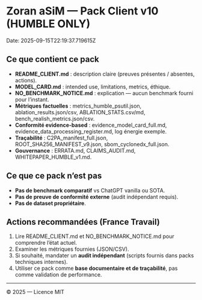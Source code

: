 # Zoran aSiM — Pack Client v10 (HUMBLE ONLY)

Date: 2025-09-15T22:19:37.719615Z

## Ce que contient ce pack
- **README_CLIENT.md** : description claire (preuves présentes / absentes, actions).  
- **MODEL_CARD.md** : intended use, limitations, metrics, éthique.  
- **NO_BENCHMARK_NOTICE.md** : explication — aucun benchmark fourni pour l’instant.  
- **Métriques factuelles** : metrics_humble_psutil.json, ablation_results.json/csv, ABLATION_STATS.csv/md, bench_realish_metrics.json/csv.  
- **Conformité evidence-based** : evidence_model_card_full.md, evidence_data_processing_register.md, log énergie exemple.  
- **Traçabilité** : C2PA_manifest_full.json, ROOT_SHA256_MANIFEST_v9.json, sbom_cyclonedx_full.json.  
- **Gouvernance** : ERRATA.md, CLAIMS_AUDIT.md, WHITEPAPER_HUMBLE_v1.md.

## Ce que ce pack n’est pas
- **Pas de benchmark comparatif** vs ChatGPT vanilla ou SOTA.  
- **Pas de preuve de conformité externe** (audit indépendant requis).  
- **Pas de dataset propriétaire**.

## Actions recommandées (France Travail)
1. Lire README_CLIENT.md et NO_BENCHMARK_NOTICE.md pour comprendre l’état actuel.  
2. Examiner les métriques fournies (JSON/CSV).  
3. Si souhaité, mandater un **audit indépendant** (scripts fournis dans packs techniques internes).  
4. Utiliser ce pack comme **base documentaire et de traçabilité**, pas comme validation de performance.

---
© 2025 — Licence MIT
